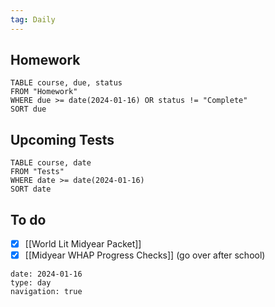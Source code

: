 ```yaml
---
tag: Daily
---
```

## Homework
```dataview
TABLE course, due, status
FROM "Homework" 
WHERE due >= date(2024-01-16) OR status != "Complete"
SORT due
```
## Upcoming Tests
```dataview
TABLE course, date
FROM "Tests" 
WHERE date >= date(2024-01-16)
SORT date
```
## To do
- [x] [[World Lit Midyear Packet]]
- [x] [[Midyear WHAP Progress Checks]] (go over after school)

```gEvent
date: 2024-01-16
type: day
navigation: true
```
